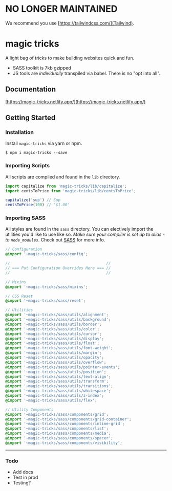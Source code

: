 # NO LONGER MAINTAINED
We recommend you use [https://tailwindcss.com/](Tailwind).

# magic tricks

A light bag of tricks to make building websites quick and fun.
* SASS toolkit is 7kb gzipped
* JS tools are _individually_ transpiled via babel. There is no "opt into all".

## Documentation

[https://magic-tricks.netlify.app/](https://magic-tricks.netlify.app/)


## Getting Started

### Installation

Install `magic-tricks` via yarn or npm.


```terminal
$ npm i magic-tricks --save
```

### Importing Scripts

All scripts are compiled and found in the `lib` directory. 

```js
import capitalize from 'magic-tricks/lib/capitalize';
import centsToPrice from 'magic-tricks/lib/centsToPrice';

capitalize('sup') // Sup
centsToPrice(100) // '$1.00'
```

### Importing SASS

All styles are found in the `sass` directory. You can electively import the utilities you'd like to use like so. _Make sure your compiler is set up to alias `~` to `node_modules`_. Check out [SASS](/docs/sass) for more info.

```scss
// Configuration
@import '~magic-tricks/sass/config';

//                                          //
// === Put Configuration Overrides Here === //
//                                          //

// Mixins
@import '~magic-tricks/sass/mixins';

// CSS Reset
@import '~magic-tricks/sass/reset';

// Utilities
@import '~magic-tricks/sass/utils/alignment';
@import '~magic-tricks/sass/utils/background';
@import '~magic-tricks/sass/utils/border';
@import '~magic-tricks/sass/utils/color';
@import '~magic-tricks/sass/utils/cursor';
@import '~magic-tricks/sass/utils/display';
@import '~magic-tricks/sass/utils/float';
@import '~magic-tricks/sass/utils/font-weight';
@import '~magic-tricks/sass/utils/margin';
@import '~magic-tricks/sass/utils/opacity';
@import '~magic-tricks/sass/utils/overflow';
@import '~magic-tricks/sass/utils/pointer-events';
@import '~magic-tricks/sass/utils/position';
@import '~magic-tricks/sass/utils/text-align';
@import '~magic-tricks/sass/utils/transform';
@import '~magic-tricks/sass/utils/transitions';
@import '~magic-tricks/sass/utils/whitespace';
@import '~magic-tricks/sass/utils/z-index';
@import '~magic-tricks/sass/utils/flex';

// Utility Components
@import '~magic-tricks/sass/components/grid';
@import '~magic-tricks/sass/components/grid-container';
@import '~magic-tricks/sass/components/inline-grid';
@import '~magic-tricks/sass/components/list';
@import '~magic-tricks/sass/components/media';
@import '~magic-tricks/sass/components/spacer';
@import '~magic-tricks/sass/components/visibility';
```

----

### Todo

- Add docs
- Test in prod
- Testing?
